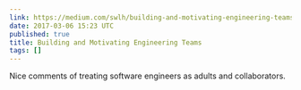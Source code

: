 ```yaml
---
link: https://medium.com/swlh/building-and-motivating-engineering-teams-24fd56910039#.fvw1ezg0w
date: 2017-03-06 15:23 UTC
published: true
title: Building and Motivating Engineering Teams
tags: []
---
```


Nice comments of treating software engineers as adults and collaborators.
